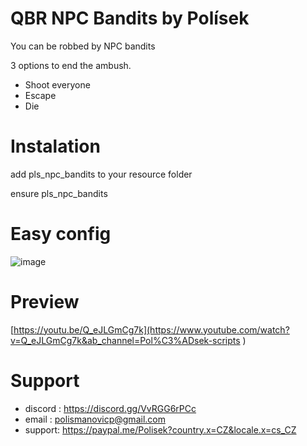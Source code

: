# QBR NPC Bandits by Polísek

You can be robbed by NPC bandits


3 options to end the ambush.

- Shoot everyone
- Escape
- Die


# Instalation

add pls_npc_bandits to your resource folder

ensure pls_npc_bandits

# Easy config
![image](https://user-images.githubusercontent.com/107623238/188110684-cebc56d5-5cae-4ac8-8edb-93725c41cab9.png)


# Preview

[https://youtu.be/Q_eJLGmCg7k](https://www.youtube.com/watch?v=Q_eJLGmCg7k&ab_channel=Pol%C3%ADsek-scripts )



# Support
- discord : https://discord.gg/VvRGG6rPCc
- email : polismanovicp@gmail.com
- support: https://paypal.me/Polisek?country.x=CZ&locale.x=cs_CZ
